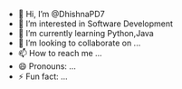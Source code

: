 - 👋 Hi, I’m @DhishnaPD7
- 👀 I’m interested in Software Development
- 🌱 I’m currently learning Python,Java
- 💞️ I’m looking to collaborate on ...
- 📫 How to reach me ...
- 😄 Pronouns: ...
- ⚡ Fun fact: ...

<!---
DhishnaPD7/DhishnaPD7 is a ✨ special ✨ repository because its `README.md` (this file) appears on your GitHub profile.
You can click the Preview link to take a look at your changes.
--->
